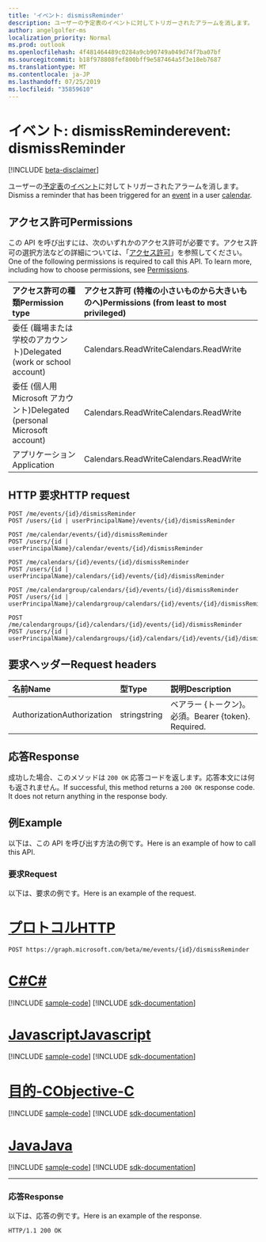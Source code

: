 ```yaml
---
title: 'イベント: dismissReminder'
description: ユーザーの予定表のイベントに対してトリガーされたアラームを消します。
author: angelgolfer-ms
localization_priority: Normal
ms.prod: outlook
ms.openlocfilehash: 4f481464489c0284a9cb90749a049d74f7ba07bf
ms.sourcegitcommit: b18f978808fef800bff9e587464a5f3e18eb7687
ms.translationtype: MT
ms.contentlocale: ja-JP
ms.lasthandoff: 07/25/2019
ms.locfileid: "35859610"
---
```

# <a name="event-dismissreminder"></a><span data-ttu-id="0f8b8-103">イベント: dismissReminder</span><span class="sxs-lookup"><span data-stu-id="0f8b8-103">event: dismissReminder</span></span>

[!INCLUDE [beta-disclaimer](../../includes/beta-disclaimer.md)]

<span data-ttu-id="0f8b8-104">ユーザーの[予定表](../resources/calendar.md)の[イベント](../resources/event.md)に対してトリガーされたアラームを消します。</span><span class="sxs-lookup"><span data-stu-id="0f8b8-104">Dismiss a reminder that has been triggered for an [event](../resources/event.md) in a user [calendar](../resources/calendar.md).</span></span>

## <a name="permissions"></a><span data-ttu-id="0f8b8-105">アクセス許可</span><span class="sxs-lookup"><span data-stu-id="0f8b8-105">Permissions</span></span>
<span data-ttu-id="0f8b8-p101">この API を呼び出すには、次のいずれかのアクセス許可が必要です。アクセス許可の選択方法などの詳細については、「[アクセス許可](/graph/permissions-reference)」を参照してください。</span><span class="sxs-lookup"><span data-stu-id="0f8b8-p101">One of the following permissions is required to call this API. To learn more, including how to choose permissions, see [Permissions](/graph/permissions-reference).</span></span>

|<span data-ttu-id="0f8b8-108">アクセス許可の種類</span><span class="sxs-lookup"><span data-stu-id="0f8b8-108">Permission type</span></span>      | <span data-ttu-id="0f8b8-109">アクセス許可 (特権の小さいものから大きいものへ)</span><span class="sxs-lookup"><span data-stu-id="0f8b8-109">Permissions (from least to most privileged)</span></span>              |
|:--------------------|:---------------------------------------------------------|
|<span data-ttu-id="0f8b8-110">委任 (職場または学校のアカウント)</span><span class="sxs-lookup"><span data-stu-id="0f8b8-110">Delegated (work or school account)</span></span> | <span data-ttu-id="0f8b8-111">Calendars.ReadWrite</span><span class="sxs-lookup"><span data-stu-id="0f8b8-111">Calendars.ReadWrite</span></span>    |
|<span data-ttu-id="0f8b8-112">委任 (個人用 Microsoft アカウント)</span><span class="sxs-lookup"><span data-stu-id="0f8b8-112">Delegated (personal Microsoft account)</span></span> | <span data-ttu-id="0f8b8-113">Calendars.ReadWrite</span><span class="sxs-lookup"><span data-stu-id="0f8b8-113">Calendars.ReadWrite</span></span>    |
|<span data-ttu-id="0f8b8-114">アプリケーション</span><span class="sxs-lookup"><span data-stu-id="0f8b8-114">Application</span></span> | <span data-ttu-id="0f8b8-115">Calendars.ReadWrite</span><span class="sxs-lookup"><span data-stu-id="0f8b8-115">Calendars.ReadWrite</span></span> |

## <a name="http-request"></a><span data-ttu-id="0f8b8-116">HTTP 要求</span><span class="sxs-lookup"><span data-stu-id="0f8b8-116">HTTP request</span></span>
<!-- { "blockType": "ignored" } -->

```http
POST /me/events/{id}/dismissReminder
POST /users/{id | userPrincipalName}/events/{id}/dismissReminder

POST /me/calendar/events/{id}/dismissReminder
POST /users/{id | userPrincipalName}/calendar/events/{id}/dismissReminder

POST /me/calendars/{id}/events/{id}/dismissReminder
POST /users/{id | userPrincipalName}/calendars/{id}/events/{id}/dismissReminder

POST /me/calendargroup/calendars/{id}/events/{id}/dismissReminder
POST /users/{id | userPrincipalName}/calendargroup/calendars/{id}/events/{id}/dismissReminder

POST /me/calendargroups/{id}/calendars/{id}/events/{id}/dismissReminder
POST /users/{id | userPrincipalName}/calendargroups/{id}/calendars/{id}/events/{id}/dismissReminder
```

## <a name="request-headers"></a><span data-ttu-id="0f8b8-117">要求ヘッダー</span><span class="sxs-lookup"><span data-stu-id="0f8b8-117">Request headers</span></span>

| <span data-ttu-id="0f8b8-118">名前</span><span class="sxs-lookup"><span data-stu-id="0f8b8-118">Name</span></span>       | <span data-ttu-id="0f8b8-119">型</span><span class="sxs-lookup"><span data-stu-id="0f8b8-119">Type</span></span> | <span data-ttu-id="0f8b8-120">説明</span><span class="sxs-lookup"><span data-stu-id="0f8b8-120">Description</span></span>|
|:---------------|:--------|:----------|
| <span data-ttu-id="0f8b8-121">Authorization</span><span class="sxs-lookup"><span data-stu-id="0f8b8-121">Authorization</span></span>  | <span data-ttu-id="0f8b8-122">string</span><span class="sxs-lookup"><span data-stu-id="0f8b8-122">string</span></span>  | <span data-ttu-id="0f8b8-p102">ベアラー {トークン}。必須。</span><span class="sxs-lookup"><span data-stu-id="0f8b8-p102">Bearer {token}. Required.</span></span> |


## <a name="response"></a><span data-ttu-id="0f8b8-125">応答</span><span class="sxs-lookup"><span data-stu-id="0f8b8-125">Response</span></span>

<span data-ttu-id="0f8b8-p103">成功した場合、このメソッドは `200 OK` 応答コードを返します。応答本文には何も返されません。</span><span class="sxs-lookup"><span data-stu-id="0f8b8-p103">If successful, this method returns a `200 OK` response code. It does not return anything in the response body.</span></span>

## <a name="example"></a><span data-ttu-id="0f8b8-128">例</span><span class="sxs-lookup"><span data-stu-id="0f8b8-128">Example</span></span>

<span data-ttu-id="0f8b8-129">以下は、この API を呼び出す方法の例です。</span><span class="sxs-lookup"><span data-stu-id="0f8b8-129">Here is an example of how to call this API.</span></span>

### <a name="request"></a><span data-ttu-id="0f8b8-130">要求</span><span class="sxs-lookup"><span data-stu-id="0f8b8-130">Request</span></span>
<span data-ttu-id="0f8b8-131">以下は、要求の例です。</span><span class="sxs-lookup"><span data-stu-id="0f8b8-131">Here is an example of the request.</span></span>


# <a name="httptabhttp"></a>[<span data-ttu-id="0f8b8-132">プロトコル</span><span class="sxs-lookup"><span data-stu-id="0f8b8-132">HTTP</span></span>](#tab/http)
<!-- {
  "blockType": "request",
  "name": "event_dismissreminder"
}-->

```http
POST https://graph.microsoft.com/beta/me/events/{id}/dismissReminder
```
# <a name="ctabcsharp"></a>[<span data-ttu-id="0f8b8-133">C#</span><span class="sxs-lookup"><span data-stu-id="0f8b8-133">C#</span></span>](#tab/csharp)
[!INCLUDE [sample-code](../includes/snippets/csharp/event-dismissreminder-csharp-snippets.md)]
[!INCLUDE [sdk-documentation](../includes/snippets/snippets-sdk-documentation-link.md)]

# <a name="javascripttabjavascript"></a>[<span data-ttu-id="0f8b8-134">Javascript</span><span class="sxs-lookup"><span data-stu-id="0f8b8-134">Javascript</span></span>](#tab/javascript)
[!INCLUDE [sample-code](../includes/snippets/javascript/event-dismissreminder-javascript-snippets.md)]
[!INCLUDE [sdk-documentation](../includes/snippets/snippets-sdk-documentation-link.md)]

# <a name="objective-ctabobjc"></a>[<span data-ttu-id="0f8b8-135">目的-C</span><span class="sxs-lookup"><span data-stu-id="0f8b8-135">Objective-C</span></span>](#tab/objc)
[!INCLUDE [sample-code](../includes/snippets/objc/event-dismissreminder-objc-snippets.md)]
[!INCLUDE [sdk-documentation](../includes/snippets/snippets-sdk-documentation-link.md)]

# <a name="javatabjava"></a>[<span data-ttu-id="0f8b8-136">Java</span><span class="sxs-lookup"><span data-stu-id="0f8b8-136">Java</span></span>](#tab/java)
[!INCLUDE [sample-code](../includes/snippets/java/event-dismissreminder-java-snippets.md)]
[!INCLUDE [sdk-documentation](../includes/snippets/snippets-sdk-documentation-link.md)]

---


### <a name="response"></a><span data-ttu-id="0f8b8-137">応答</span><span class="sxs-lookup"><span data-stu-id="0f8b8-137">Response</span></span>
<span data-ttu-id="0f8b8-138">以下は、応答の例です。</span><span class="sxs-lookup"><span data-stu-id="0f8b8-138">Here is an example of the response.</span></span>

<!-- {
  "blockType": "response",
  "truncated": true
} -->

```http
HTTP/1.1 200 OK
```

<!-- uuid: 8fcb5dbc-d5aa-4681-8e31-b001d5168d79
2015-10-25 14:57:30 UTC -->
<!--
{
  "type": "#page.annotation",
  "description": "event: dismissReminder",
  "keywords": "",
  "section": "documentation",
  "tocPath": "",
  "suppressions": [
  ]
}
-->
